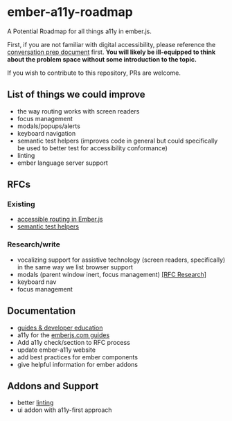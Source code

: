 # ember-a11y-roadmap
A Potential Roadmap for all things a11y in ember.js. 

First, if you are not familiar with digital accessibility, please reference the [conversation prep document](https://github.com/MelSumner/ember-a11y-roadmap/blob/master/conversation-prep.md) first. **You will likely be ill-equipped to think about the problem space without some introduction to the topic.** 

If you wish to contribute to this repository, PRs are welcome.

## List of things we could improve 
- the way routing works with screen readers
- focus management
- modals/popups/alerts
- keyboard navigation
- semantic test helpers (improves code in general but could specifically be used to better test for accessibility conformance)
- linting
- ember language server support

## RFCs 

### Existing
- [accessible routing in Ember.js](https://github.com/emberjs/rfcs/pull/433)
- [semantic test helpers](https://github.com/emberjs/rfcs/pull/327)

### Research/write
- vocalizing support for assistive technology (screen readers, specifically) in the same way we list browser support
- modals (parent window inert, focus management) [[RFC Research]](dialogs/modals.md)
- keyboard nav
- focus management

## Documentation
- [guides & developer education](guides.md)
- a11y for the [emberjs.com guides](https://guides.emberjs.com/release/reference/accessibility-guide/) 
- Add a11y check/section to RFC process
- update ember-a11y website
 - add best practices for ember components
 - give helpful information for ember addons

## Addons and Support
- better [linting](linting.md) 
- ui addon with a11y-first approach
